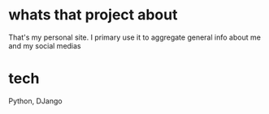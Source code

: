 # whats that project about
That's my personal site. I primary use it to aggregate general info about me and my social medias

# tech
Python, DJango
